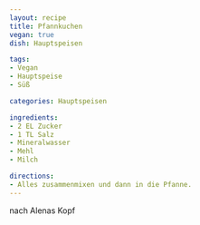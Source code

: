 ```yaml
---
layout: recipe
title: Pfannkuchen
vegan: true
dish: Hauptspeisen

tags:
- Vegan
- Hauptspeise
- Süß

categories: Hauptspeisen

ingredients:
- 2 EL Zucker
- 1 TL Salz
- Mineralwasser
- Mehl
- Milch

directions:
- Alles zusammenmixen und dann in die Pfanne.
---
```


nach Alenas Kopf